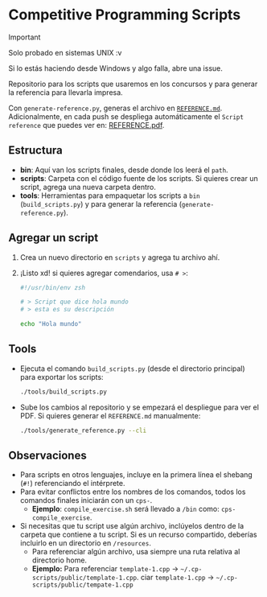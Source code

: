 # Competitive Programming Scripts

> [!IMPORTANT]
> Solo probado en sistemas UNIX :v
>
> Si lo estás haciendo desde Windows y algo falla, abre una issue.

Repositorio para los scripts que usaremos en los concursos y para generar la referencia para llevarla impresa.

Con `generate-reference.py`, generas el archivo en [`REFERENCE.md`](./REFERENCE.md).
Adicionalmente, en cada push se despliega automáticamente el `Script reference` que puedes ver en: [REFERENCE.pdf](https://jhonatandczel.github.io/.cp-scripts/REFERENCE-gh.pdf).

## Estructura

- **bin**: Aquí van los scripts finales, desde donde los leerá el `path`.
- **scripts**: Carpeta con el código fuente de los scripts. Si quieres crear un script, agrega una nueva carpeta dentro.
- **tools**: Herramientas para empaquetar los scripts a `bin` (`build_scripts.py`) y para generar la referencia (`generate-reference.py`).

## Agregar un script

1. Crea un nuevo directorio en `scripts` y agrega tu archivo ahí.
2. ¡Listo xd! si quieres agregar comendarios, usa `# >`:

   ```sh
   #!/usr/bin/env zsh

   # > Script que dice hola mundo
   # > esta es su descripción

   echo "Hola mundo"
   ```

## Tools

- Ejecuta el comando `build_scripts.py` (desde el directorio principal) para exportar los scripts:

  ```sh
  ./tools/build_scripts.py
  ```

- Sube los cambios al repositorio y se empezará el despliegue para ver el PDF. Si quieres generar el `REFERENCE.md` manualmente:

  ```sh
  ./tools/generate_reference.py --cli
  ```

## Observaciones

- Para scripts en otros lenguajes, incluye en la primera línea el shebang (`#!`) referenciando el intérprete.
- Para evitar conflictos entre los nombres de los comandos, todos los comandos finales iniciarán con un `cps-`.
  - **Ejemplo**: `compile_exercise.sh` será llevado a `/bin` como: `cps-compile_exercise`.
- Si necesitas que tu script use algún archivo, inclúyelos dentro de la carpeta que contiene a tu script. Si es un recurso compartido, deberías incluirlo en un directorio en `/resources`.
  - Para referenciar algún archivo, usa siempre una ruta relativa al directorio home.
  - **Ejemplo:** Para referenciar `template-1.cpp` -> `~/.cp-scripts/public/template-1.cpp`.
    ciar `template-1.cpp` -> `~/.cp-scripts/public/tempate-1.cpp`
